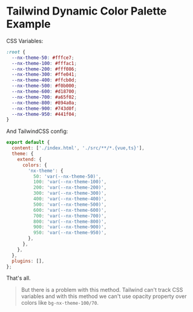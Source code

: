 # Tailwind Dynamic Color Palette Example

CSS Variables:

```css
:root {
  --nx-theme-50: #fffce7;
  --nx-theme-100: #fffac1;
  --nx-theme-200: #fff086;
  --nx-theme-300: #ffe041;
  --nx-theme-400: #ffcb0d;
  --nx-theme-500: #f0b000;
  --nx-theme-600: #d18700;
  --nx-theme-700: #a65f02;
  --nx-theme-800: #894a0a;
  --nx-theme-900: #743d0f;
  --nx-theme-950: #441f04;
}
```

And TailwindCSS config:

```js
export default {
  content: ['./index.html', './src/**/*.{vue,ts}'],
  theme: {
    extend: {
      colors: {
        'nx-theme': {
          50: 'var(--nx-theme-50)',
          100: 'var(--nx-theme-100)',
          200: 'var(--nx-theme-200)',
          300: 'var(--nx-theme-300)',
          400: 'var(--nx-theme-400)',
          500: 'var(--nx-theme-500)',
          600: 'var(--nx-theme-600)',
          700: 'var(--nx-theme-700)',
          800: 'var(--nx-theme-800)',
          900: 'var(--nx-theme-900)',
          950: 'var(--nx-theme-950)',
        },
      },
    },
  },
  plugins: [],
};
```

That's all.

> But there is a problem with this method. Tailwind can't track CSS variables and with this method we can't use opacity property over colors like `bg-nx-theme-100/70`.